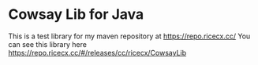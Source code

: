 # Cowsay Lib for Java

This is a test library for my maven repository at https://repo.ricecx.cc/
You can see this library here https://repo.ricecx.cc/#/releases/cc/ricecx/CowsayLib